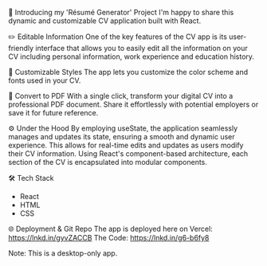 🚀 Introducing my 'Résumé Generator' Project
I'm happy to share this dynamic and customizable CV application built with React.

✏️ Editable Information
One of the key features of the CV app is its user-friendly interface that allows you to easily edit all the information on your CV including personal information, work experience and education history.

🎨 Customizable Styles
The app lets you customize the color scheme and fonts used in your CV.

📄 Convert to PDF
With a single click, transform your digital CV into a professional PDF document. Share it effortlessly with potential employers or save it for future reference.

⚙️ Under the Hood
By employing useState, the application seamlessly manages and updates its state, ensuring a smooth and dynamic user experience. This allows for real-time edits and updates as users modify their CV information. Using React's component-based architecture, each section of the CV is encapsulated into modular components.

🛠️ Tech Stack
- React
- HTML
- CSS

🌐 Deployment & Git Repo
The app is deployed here on Vercel: https://lnkd.in/gyvZACCB
The Code: https://lnkd.in/g6-b6fy8

Note: This is a desktop-only app.
